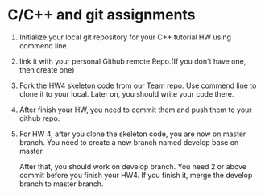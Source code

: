 # C/C++ and git assignments
1. Initialize your local git repository for your C++ tutorial HW using commend line.

2. link it with your personal Github remote Repo.(If you don't have one, then create one)

3. Fork the HW4 skeleton code from our Team repo. Use commend line to clone it to your local. Later on, you should write your code there.

4. After finish your HW, you need to commit them and push them to your github repo. 

5. For HW 4, after you clone the skeleton code, you are now on master branch. You need to create a new branch named develop base on master.

   After that, you should work on develop branch. You need 2 or above commit before you finish your HW4. If you finish it, merge the develop branch to master branch.
